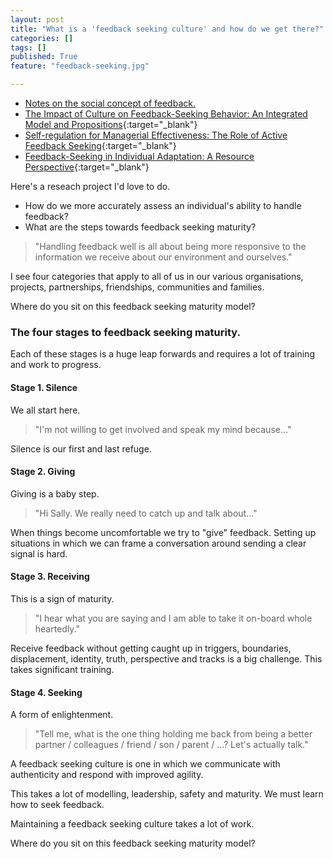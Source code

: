 ```yaml
---
layout: post
title: "What is a 'feedback seeking culture' and how do we get there?"
categories: []
tags: []
published: True
feature: "feedback-seeking.jpg"

---
```


- [Notes on the social concept of feedback.](http://kahneraja.com/notes-on-the-social-concept-of-feedback/)
- [The Impact of Culture on Feedback-Seeking Behavior: An Integrated Model and Propositions](http://amr.aom.org/content/25/4/829.short){:target="_blank"}
- [Self-regulation for Managerial Effectiveness: The Role of Active Feedback Seeking](http://amj.aom.org/content/34/2/251.short){:target="_blank"}
- [Feedback-Seeking in Individual Adaptation: A Resource Perspective](http://amj.aom.org/content/29/3/465.short){:target="_blank"}

Here's a reseach project I'd love to do.

- How do we more accurately assess an individual's ability to handle feedback? 
- What are the steps towards feedback seeking maturity?

> "Handling feedback well is all about being more responsive to the information we receive about our environment and ourselves."

I see four categories that apply to all of us in our various organisations, projects, partnerships, friendships, communities and families.

Where do you sit on this feedback seeking maturity model?

### The four stages to feedback seeking maturity.

Each of these stages is a huge leap forwards and requires a lot of training and work to progress.

#### Stage 1. Silence

We all start here.

> "I'm not willing to get involved and speak my mind because..."

Silence is our first and last refuge.

#### Stage 2. Giving

Giving is a baby step.

> "Hi Sally. We really need to catch up and talk about..."

When things become uncomfortable we try to "give" feedback. Setting up situations in which we can frame a conversation around sending a clear signal is hard.

#### Stage 3. Receiving

This is a sign of maturity.

> "I hear what you are saying and I am able to take it on-board whole heartedly."

Receive feedback without getting caught up in triggers, boundaries, displacement, identity, truth, perspective and tracks is a big challenge. This takes significant training.

#### Stage 4. Seeking

A form of enlightenment.

> "Tell me, what is the one thing holding me back from being a better partner / colleagues / friend / son / parent / ...? Let's actually talk."

A feedback seeking culture is one in which we communicate with authenticity and respond with improved agility.

This takes a lot of modelling, leadership, safety and maturity. We must learn how to seek feedback.

Maintaining a feedback seeking culture takes a lot of work.

Where do you sit on this feedback seeking maturity model?